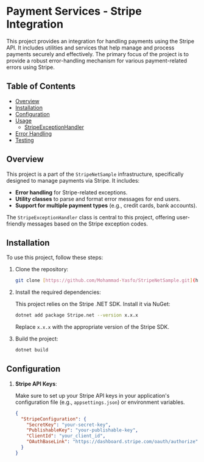 # Payment Services - Stripe Integration

This project provides an integration for handling payments using the Stripe API. It includes utilities and services that help manage and process payments securely and effectively. The primary focus of the project is to provide a robust error-handling mechanism for various payment-related errors using Stripe.

## Table of Contents

- [Overview](#overview)
- [Installation](#installation)
- [Configuration](#configuration)
- [Usage](#usage)
  - [StripeExceptionHandler](#stripeexceptionhandler)
- [Error Handling](#error-handling)
- [Testing](#testing)

## Overview

This project is a part of the `StripeNetSample` infrastructure, specifically designed to manage payments via Stripe. It includes:

- **Error handling** for Stripe-related exceptions.
- **Utility classes** to parse and format error messages for end users.
- **Support for multiple payment types** (e.g., credit cards, bank accounts).

The `StripeExceptionHandler` class is central to this project, offering user-friendly messages based on the Stripe exception codes.

## Installation

To use this project, follow these steps:

1. Clone the repository:

    ```bash
    git clone [https://github.com/Mohammad-Yasfo/StripeNetSample.git](https://github.com/Mohammad-Yasfo/StripeNetSample.git)
    ```

2. Install the required dependencies:

    This project relies on the Stripe .NET SDK. Install it via NuGet:

    ```bash
    dotnet add package Stripe.net --version x.x.x
    ```

   Replace `x.x.x` with the appropriate version of the Stripe SDK.

3. Build the project:

    ```bash
    dotnet build
    ```

## Configuration

1. **Stripe API Keys**: 

   Make sure to set up your Stripe API keys in your application's configuration file (e.g., `appsettings.json`) or environment variables.

   ```json
   {
     "StripeConfiguration": {
       "SecretKey": "your-secret-key",
       "PublishableKey": "your-publishable-key",
       "ClientId": "your_client_id",
       "OAuthBaseLink": "https://dashboard.stripe.com/oauth/authorize"
     }
   }
